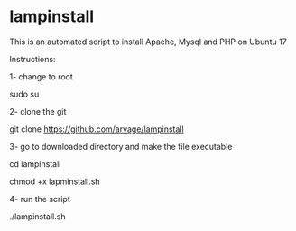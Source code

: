 # lampinstall
This is an automated script to install Apache, Mysql and PHP on Ubuntu 17

Instructions:


1- change to root
  
  sudo su
  
  
2- clone the git
  
  git clone https://github.com/arvage/lampinstall
  
  
3- go to downloaded directory and make the file executable
  
  cd lampinstall
  
  chmod +x lapminstall.sh
  
  
4- run the script
  
  ./lampinstall.sh
